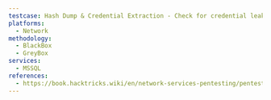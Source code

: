 ```yaml
---
testcase: Hash Dump & Credential Extraction - Check for credential leaks by querying master.sys.syslogins; or using hashdump modules in Metasploit
platforms: 
  - Network
methodology: 
  - BlackBox
  - GreyBox
services:
  - MSSQL
references:
  - https://book.hacktricks.wiki/en/network-services-pentesting/pentesting-mssql-microsoft-sql-server/index.html
---
```

